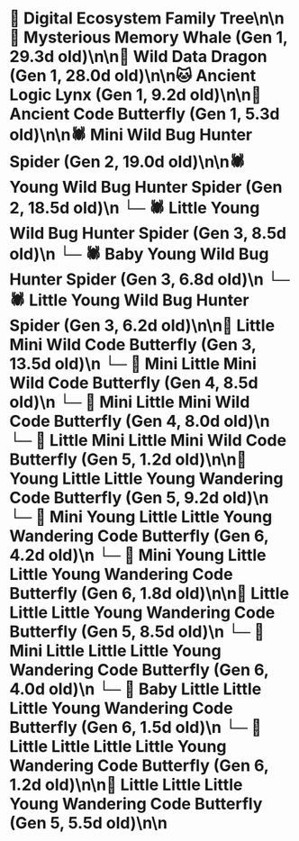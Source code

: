 # 🌳 Digital Ecosystem Family Tree\n\n🐋 Mysterious Memory Whale (Gen 1, 29.3d old)\n\n🐉 Wild Data Dragon (Gen 1, 28.0d old)\n\n🐱 Ancient Logic Lynx (Gen 1, 9.2d old)\n\n🦋 Ancient Code Butterfly (Gen 1, 5.3d old)\n\n🕷️ Mini Wild Bug Hunter Spider (Gen 2, 19.0d old)\n\n🕷️ Young Wild Bug Hunter Spider (Gen 2, 18.5d old)\n  └─ 🕷️ Little Young Wild Bug Hunter Spider (Gen 3, 8.5d old)\n  └─ 🕷️ Baby Young Wild Bug Hunter Spider (Gen 3, 6.8d old)\n  └─ 🕷️ Little Young Wild Bug Hunter Spider (Gen 3, 6.2d old)\n\n🦋 Little Mini Wild Code Butterfly (Gen 3, 13.5d old)\n  └─ 🦋 Mini Little Mini Wild Code Butterfly (Gen 4, 8.5d old)\n  └─ 🦋 Mini Little Mini Wild Code Butterfly (Gen 4, 8.0d old)\n    └─ 🦋 Little Mini Little Mini Wild Code Butterfly (Gen 5, 1.2d old)\n\n🦋 Young Little Little Young Wandering Code Butterfly (Gen 5, 9.2d old)\n  └─ 🦋 Mini Young Little Little Young Wandering Code Butterfly (Gen 6, 4.2d old)\n  └─ 🦋 Mini Young Little Little Young Wandering Code Butterfly (Gen 6, 1.8d old)\n\n🦋 Little Little Little Young Wandering Code Butterfly (Gen 5, 8.5d old)\n  └─ 🦋 Mini Little Little Little Young Wandering Code Butterfly (Gen 6, 4.0d old)\n  └─ 🦋 Baby Little Little Little Young Wandering Code Butterfly (Gen 6, 1.5d old)\n  └─ 🦋 Little Little Little Little Young Wandering Code Butterfly (Gen 6, 1.2d old)\n\n🦋 Little Little Little Young Wandering Code Butterfly (Gen 5, 5.5d old)\n\n